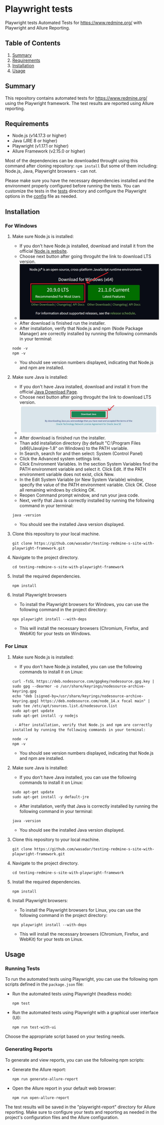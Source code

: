 # Playwright tests

Playwright tests Automated Tests for https://www.redmine.org/ with Playwright and Allure Reporting.

## Table of Contents
1. [Summary](#summary)
2. [Requirements](#requirements)
3. [Installation](#installation)
4. [Usage](#usage)

## Summary
This repository contains automated tests for https://www.redmine.org/ using the Playwright framework. The test results are reported using Allure reporting.

## Requirements
- Node.js (v14.17.3 or higher)
- Java (JRE 8 or higher)
- Playwright (v1.17.1 or higher)
- Allure Framework (v2.15.0 or higher)

Most of the dependencies can be downloaded throught using this command after cloning repository:
    ```
    npm install
    ```
But some of them including: Node.js, Java, Playwright browsers - can not.

Please make sure you have the necessary dependencies installed and the environment properly configured before running the tests. You can customize the tests in the [tests](tests) directory and configure the Playwright options in the [config](playwright.config.js) file as needed.

## Installation
### For Windows
1. Make sure Node.js is installed:
    - If you don't have Node.js installed, download and install it from the official [Node.js website](https://nodejs.org/en).
    - Choose next button after going throguht the link to download LTS version.
    - ![Node installation](node.jpg)
    - After download is finished run the installer.
    - After installation, verify that Node.js and npm (Node Package Manager) are correctly installed by running the following commands in your terminal:
     ```
     node -v
     npm -v
     ```
    - You should see version numbers displayed, indicating that Node.js and npm are installed.

2. Make sure Java is installed:
    - If you don't have Java installed, download and install it from the official [Java Download Page](https://www.java.com/en/download/ie_manual.jsp).
    - Choose next button after going throguht the link to download LTS version.
    - ![Java installation](java.jpg)
    - After download is finished run the installer.
    - Than add installation directory (by default "C:\Program Files (x86)\Java\jre-1.8\" on Windows) to the PATH variable.
    - In Search, search for and then select: System (Control Panel)
    - Click the Advanced system settings link.
    - Click Environment Variables. In the section System Variables find the PATH environment variable and select it. Click Edit. If the PATH environment variable does not exist, click New.
    - In the Edit System Variable (or New System Variable) window, specify the value of the PATH environment variable. Click OK. Close all remaining windows by clicking OK.
    - Reopen Command prompt window, and run your java code.
    - Next, verify that Java is correctly installed by running the following command in your terminal:
     ```
     java -version
     ```
    - You should see the installed Java version displayed.

3. Clone this repository to your local machine.
    ```
    git clone https://github.com/wasadar/testing-redmine-s-site-with-playwright-framework.git
    ```

4. Navigate to the project directory.
    ```
    cd testing-redmine-s-site-with-playwright-framework
    ```

5. Install the required dependencies.
    ```
    npm install
    ```

6. Install Playwright browsers
    - To install the Playwright browsers for Windows, you can use the following command in the project directory:
    ```
    npx playwright install --with-deps
    ```
    - This will install the necessary browsers (Chromium, Firefox, and WebKit) for your tests on Windows.
    
### For Linux
1. Make sure Node.js is installed:
    - If you don't have Node.js installed, you can use the following commands to install it on Linux:
    ```
    curl -fsSL https://deb.nodesource.com/gpgkey/nodesource.gpg.key | sudo gpg --dearmor -o /usr/share/keyrings/nodesource-archive-keyring.gpg
    echo "deb [signed-by=/usr/share/keyrings/nodesource-archive-keyring.gpg] https://deb.nodesource.com/node_14.x focal main" | sudo tee /etc/apt/sources.list.d/nodesource.list
    sudo apt-get update
    sudo apt-get install -y nodejs
    ```
        - After installation, verify that Node.js and npm are correctly installed by running the following commands in your terminal:
    ```
    node -v
    npm -v
    ```
    - You should see version numbers displayed, indicating that Node.js and npm are installed.

2. Make sure Java is installed:
    - If you don't have Java installed, you can use the following commands to install it on Linux:
    ```
    sudo apt-get update
    sudo apt-get install -y default-jre
    ```
    - After installation, verify that Java is correctly installed by running the following command in your terminal:
    ```
    java -version
    ```
    - You should see the installed Java version displayed.

3. Clone this repository to your local machine.
    ```
    git clone https://github.com/wasadar/testing-redmine-s-site-with-playwright-framework.git
    ```

4. Navigate to the project directory.
    ```
    cd testing-redmine-s-site-with-playwright-framework
    ```

5. Install the required dependencies.
    ```
    npm install
    ```

6. Install Playwright browsers:
    - To install the Playwright browsers for Linux, you can use the following command in the project directory:
    ```
    npx playwright install --with-deps
    ```
    - This will install the necessary browsers (Chromium, Firefox, and WebKit) for your tests on Linux.

## Usage
### Running Tests
To run the automated tests using Playwright, you can use the following npm scripts defined in the `package.json` file:

- Run the automated tests using Playwright (headless mode):
    ```
    npm test
    ```

- Run the automated tests using Playwright with a graphical user interface (UI):
    ```
    npm run test-with-ui
    ```

Choose the appropriate script based on your testing needs.

### Generating Reports
To generate and view reports, you can use the following npm scripts:

- Generate the Allure report:
    ```
    npm run generate-allure-report
    ```

- Open the Allure report in your default web browser:
    ```
    npm run open-allure-report
    ```

The test results will be saved in the "playwright-report" directory for Allure reporting. Make sure to configure your tests and reporting as needed in the project's configuration files and the Allure configuration.